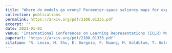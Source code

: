 ```yaml
---
title: "Where do models go wrong? Parameter-space saliency maps for explainability."
collection: publications
permalink: https://arxiv.org/pdf/2108.01335.pdf
excerpt: ''
date: 2021-01-01
venue: 'International Conferences on Learning Representations (ICLR) Workshop'
paperurl: 'https://arxiv.org/pdf/2108.01335.pdf'
citation: 'R. Levin, M. Shu, E. Borgnia, F. Huang, M. Goldblum, T. Goldstein, ICLR Workshop, 2021'
---
```


